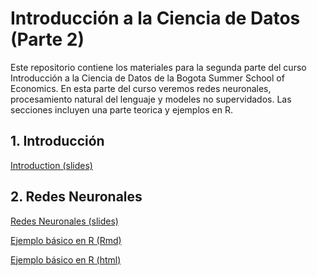 # Introducción a la Ciencia de Datos (Parte 2)
Este repositorio contiene los materiales para la segunda parte del curso Introducción a la Ciencia de Datos de la Bogota Summer School of Economics. En esta parte del curso veremos redes neuronales, procesamiento natural del lenguaje y modeles no supervidados. Las secciones incluyen una parte teorica y ejemplos en R. 


## 1. Introducción

[Introduction (slides)](/Intro/Intro.pdf)

## 2. Redes Neuronales 

[Redes Neuronales (slides)](/Redes_Neuronales/RN.pdf)

[Ejemplo básico en R (Rmd)](/Redes_Neuronales/CodigoRNN.Rmd)

[Ejemplo básico en R (html)](https://htmlpreview.github.io/?https://github.com/FerSobrino/Intro_Data_Sci_Rosario/blob/main/Redes_Neuronales/CodigoRNN.html)
